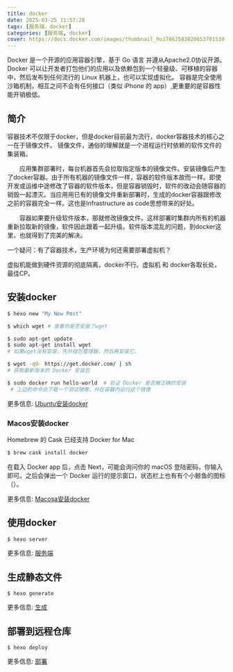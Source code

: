 ```yaml
---
title: docker
date: 2025-03-25 11:57:28
tags: [服务端，docker]
categories: [服务端, docker]
cover: https://docs.docker.com/images/thumbnail_hu17862583820653701530.webp
---
```

Docker 是一个开源的应用容器引擎，基于 Go 语言 并遵从Apache2.0协议开源。
Docker 可以让开发者打包他们的应用以及依赖包到一个轻量级、可移植的容器中，然后发布到任何流行的 Linux 机器上，也可以实现虚拟化。
容器是完全使用沙箱机制，相互之间不会有任何接口（类似 iPhone 的 app）,更重要的是容器性能开销极低。

## 简介

容器技术不仅限于docker，但是docker目前最为流行，docker容器技术的核心之一在于镜像文件。
镜像文件，通俗的理解就是一个进程运行时依赖的软件文件的集装箱。

  应用集群部署时，每台机器首先会拉取指定版本的镜像文件。安装镜像后产生了docker容器。由于所有机器的镜像文件一样，容器的软件版本故而一样。即使开发或运维中途修改了容器的软件版本，但是容器销毁时，软件的改动会随容器的销毁一起湮灭。当应用用已有的镜像文件重新部署时，生成的docker容器跟修改之前的容器完全一样。这也是Infrastructure as code思想带来的好处。

  容器如果要升级软件版本，那就修改镜像文件。这样部署时集群内所有的机器重新拉取新的镜像，软件因此跟着一起升级。软件版本混乱的问题，到docker这里，也就得到了完美的解决。

一个疑问：有了容器技术，生产环境为何还需要部署虚拟机？

虚拟机能做到硬件资源的彻底隔离，docker不行。虚拟机 和 docker各取长处，最佳CP。

## 安装docker

``` Bash centOS
$ hexo new "My New Post"
```

``` Bash Ubuntu
$ which wget # 查看你是否安装了wget

$ sudo apt-get update 
$ sudo apt-get install wget 
# 如果wget没有安装，先升级包管理器，然后再安装它。

$ wget -qO- https://get.docker.com/ | sh  
# 获取最新版本的 Docker 安装包

$ sudo docker run hello-world  # 验证 Docker 是否被正确的安装
 # 上边的命令会下载一个测试镜像，并在容器内运行这个镜像
```
更多信息: [Ubuntu安装docker](https://www.coonote.com/docker/ubuntu-install-docker.html)

### Macos安装docker
Homebrew 的 Cask 已经支持 Docker for Mac
``` Bash Macos
$ brew cask install docker
```
在载入 Docker app 后，点击 Next，可能会询问你的 macOS 登陆密码，你输入即可。之后会弹出一个 Docker 运行的提示窗口，状态栏上也有有个小鲸鱼的图标（）。

更多信息: [Macosa安装docker](https://www.coonote.com/docker/macos-intall-docker.html)

## 使用docker

``` bash 
$ hexo server
```

更多信息: [服务端](https://hexo.io/docs/server.html)

## 生成静态文件

``` macOS
$ hexo generate
```

更多信息: [生成](https://hexo.io/docs/generating.html)

## 部署到远程仓库

``` windows
$ hexo deploy
```

更多信息: [部署](https://hexo.io/docs/one-command-deployment.html)

